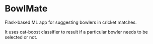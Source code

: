 # BowlMate

Flask-based ML app for suggesting bowlers in cricket matches.

It uses cat-boost classifier to result if a particular bowler needs to be selected or not.
